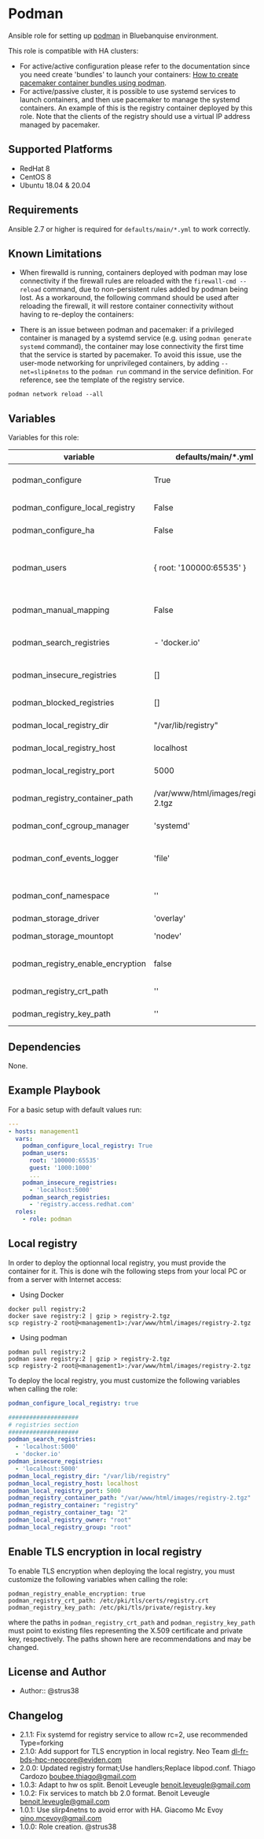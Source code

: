# Podman

Ansible role for setting up [podman](https://podman.io) in Bluebanquise environment.

This role is compatible with HA clusters:
* For active/active configuration please refer to the documentation since you need create 'bundles' to launch your containers: [How to create pacemaker container bundles using podman](https://access.redhat.com/solutions/3871591).
* For active/passive cluster, it is possible to use systemd services to launch containers, and then use pacemaker to manage the systemd containers. An example of this is the registry container deployed by this role. Note that the clients of the registry should use a virtual IP address managed by pacemaker.

## Supported Platforms

* RedHat 8
* CentOS 8
* Ubuntu 18.04 & 20.04

## Requirements

Ansible 2.7 or higher is required for `defaults/main/*.yml` to work correctly.

## Known Limitations

- When firewalld is running, containers deployed with podman may lose connectivity if the firewall rules are reloaded with the `firewall-cmd --reload` command, due to non-persistent rules added by podman being lost. As a workaround, the following command should be used after reloading the firewall, it will restore container connectivity without having to re-deploy the containers:

- There is an issue between podman and pacemaker: if a privileged container is managed by a systemd service (e.g. using `podman generate systemd` command), the container may lose connectivity the first time that the service is started by pacemaker. To avoid this issue, use the user-mode networking for unprivileged containers, by adding `--net=slip4netns` to the `podman run` command in the service definition. For reference, see the template of the registry service.

```
podman network reload --all
```

## Variables

Variables for this role:

| variable | defaults/main/*.yml | type | description |
| -------- | ------------------- | ---- | ----------- |
| podman_configure | True | boolean | use default configuration when False, write config, when True |
| podman_configure_local_registry | False | boolean | starts a default local registry when True |
| podman_configure_ha | False | boolean | configure podman for a HA cluster |
| podman_users | { root: '100000:65535' } | dictionary | podman users that get uid mapping configured, those users MUST exist on the system before running this role |
| podman_manual_mapping | False | boolean | ansible managed /etc/subuid and /etc/subgid entries |
| podman_search_registries | - 'docker.io' | items | list of registries that podman is pulling images from |
| podman_insecure_registries | [] | items | non TLS registries for podman, i.e. localhost:5000 |
| podman_blocked_registries | [] | items | blocked container registries |
| podman_local_registry_dir | "/var/lib/registry" | String | default local registry path when enabled |
| podman_local_registry_host| localhost | String | Registry host, useful for having a registry in HA
| podman_local_registry_port | 5000 | integer | port of the local registry when enabled |
| podman_registry_container_path | /var/www/html/images/registry-2.tgz | String | path of the container used to spawn to default local registry when enabled |
| podman_conf_cgroup_manager | 'systemd' | string | /etc/container/libpod.conf: cgroup_manager |
| podman_conf_events_logger | 'file' | string | /etc/container/libpod.conf: events_logger, due to podman error with journald, see [issue](https://github.com/containers/libpod/issues/3126) |
| podman_conf_namespace | '' | string | /etc/container/libpod.conf: namespace (=default namespace) |
| podman_storage_driver | 'overlay' | string | storage driver |
| podman_storage_mountopt | 'nodev' | string | storage driver mount options |
| podman_registry_enable_encryption | false | boolean | indicate TLS encrpyption for local registry, needs valid key and certificate |
| podman_registry_crt_path | '' | string | path where to find X.509 certificate |
| podman_registry_key_path | '' | string | path where to find private key for X.509 certificate |

## Dependencies

None.

## Example Playbook

For a basic setup with default values run:

```yaml
---
- hosts: management1
  vars:
    podman_configure_local_registry: True
    podman_users:
      root: '100000:65535'
      guest: '1000:1000'
      ...
    podman_insecure_registries:
      - 'localhost:5000'
    podman_search_registries:
      - 'registry.access.redhat.com'
  roles:
    - role: podman
```

## Local registry

In order to deploy the optionnal local registry, you must provide the container for it.
This is done wih the following steps from your local PC or from a server with Internet access:

* Using Docker

```shell
docker pull registry:2
docker save registry:2 | gzip > registry-2.tgz
scp registry-2 root@<management1>:/var/www/html/images/registry-2.tgz
```

* Using podman

```shell
podman pull registry:2
podman save registry:2 | gzip > registry-2.tgz
scp registry-2 root@<management1>:/var/www/html/images/registry-2.tgz
```

To deploy the local registry, you must customize the following variables when calling the role:

```yaml
podman_configure_local_registry: true

####################
# registries section
####################
podman_search_registries:
  - 'localhost:5000'
  - 'docker.io'
podman_insecure_registries:
  - 'localhost:5000'
podman_local_registry_dir: "/var/lib/registry"
podman_local_registry_host: localhost
podman_local_registry_port: 5000
podman_registry_container_path: "/var/www/html/images/registry-2.tgz"
podman_registry_container: "registry"
podman_registry_container_tag: "2"
podman_local_registry_owner: "root"
podman_local_registry_group: "root"
```

## Enable TLS encryption in local registry

To enable TLS encryption when deploying the local registry, you must customize the following variables when calling the role:

```
podman_registry_enable_encryption: true
podman_registry_crt_path: /etc/pki/tls/certs/registry.crt
podman_registry_key_path: /etc/pki/tls/private/registry.key
```

where the paths in `podman_registry_crt_path` and `podman_registry_key_path` must point to existing files representing the X.509 certificate and private key, respectively. The paths shown here are recommendations and may be changed.

## License and Author

* Author:: @strus38

## Changelog

* 2.1.1: Fix systemd for registry service to allow rc=2, use recommended Type=forking
* 2.1.0: Add support for TLS encryption in local registry. Neo Team <dl-fr-bds-hpc-neocore@eviden.com>
* 2.0.0: Updated registry format;Use handlers;Replace libpod.conf. Thiago Cardozo <boubee.thiago@gmail.com>
* 1.0.3: Adapt to hw os split. Benoit Leveugle <benoit.leveugle@gmail.com>
* 1.0.2: Fix services to match bb 2.0 format. Benoit Leveugle <benoit.leveugle@gmail.com>
* 1.0.1: Use slirp4netns to avoid error with HA. Giacomo Mc Evoy <gino.mcevoy@gmail.com>
* 1.0.0: Role creation. @strus38
